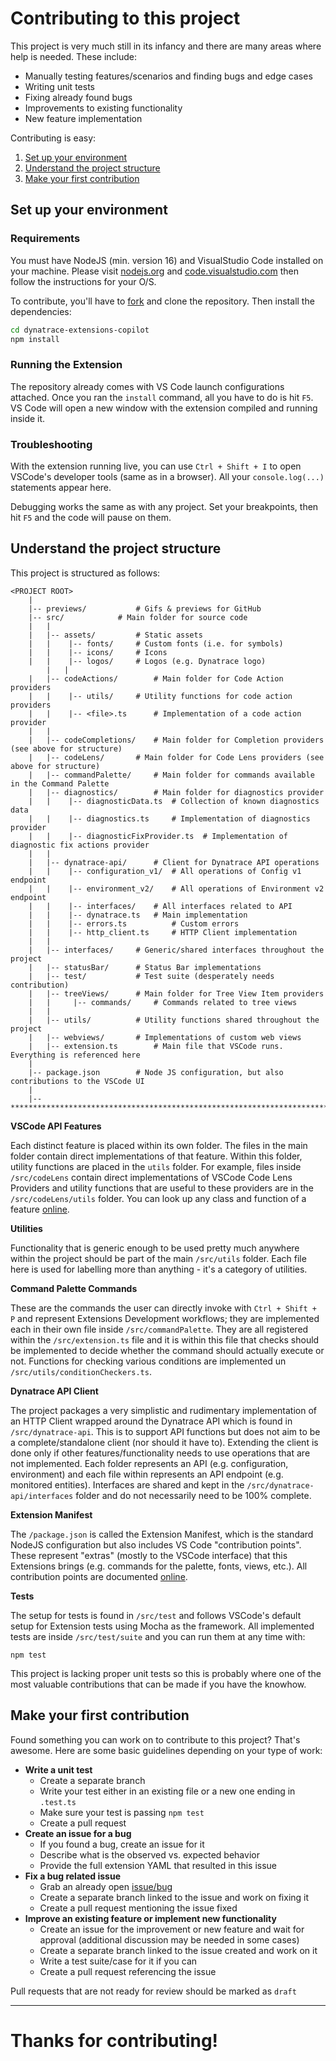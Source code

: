 # Contributing to this project

This project is very much still in its infancy and there are many areas where help is needed. 
These include:
- Manually testing features/scenarios and finding bugs and edge cases
- Writing unit tests
- Fixing already found bugs
- Improvements to existing functionality
- New feature implementation

Contributing is easy:
1. [Set up your environment](#environment-setup)
2. [Understand the project structure](#understanding-project-structure)
3. [Make your first contribution](#make-your-first-contribution)

## Set up your environment

### Requirements

You must have NodeJS (min. version 16) and VisualStudio Code installed on your machine. Please visit [nodejs.org](https://nodejs.org/en/) and [code.visualstudio.com](https://code.visualstudio.com/) then follow the instructions for your O/S.

To contribute, you'll have to [fork](https://github.com/dynatrace-extensions/dynatrace-extensions-copilot) and clone the repository.
Then install the dependencies:
```bash
cd dynatrace-extensions-copilot
npm install
```

### Running the Extension

The repository already comes with VS Code launch configurations attached. Once you ran the `install` command, all you have to do is hit `F5`. VS Code will open a new window with the extension compiled and running inside it.

### Troubleshooting

With the extension running live, you can use `Ctrl + Shift + I` to open VSCode's developer tools (same as in a browser). All your `console.log(...)` statements appear here.

Debugging works the same as with any project. Set your breakpoints, then hit `F5` and the code will pause on them.

## Understand the project structure

This project is structured as follows:

```
<PROJECT ROOT>
	|
	|-- previews/			# Gifs & previews for GitHub
	|-- src/			# Main folder for source code
	|   |
	|   |-- assets/			# Static assets
	|   |    |-- fonts/		# Custom fonts (i.e. for symbols)
	|   |    |-- icons/		# Icons
	|   |    |-- logos/		# Logos (e.g. Dynatrace logo)
    	|   |
	|   |-- codeActions/		# Main folder for Code Action providers
	|   |    |-- utils/		# Utility functions for code action providers
	|   |    |-- <file>.ts 		# Implementation of a code action provider
	|   |
	|   |-- codeCompletions/	# Main folder for Completion providers (see above for structure)
	|   |-- codeLens/		# Main folder for Code Lens providers (see above for structure)
	|   |-- commandPalette/		# Main folder for commands available in the Command Palette
	|   |-- diagnostics/		# Main folder for diagnostics provider
	|   |    |-- diagnosticData.ts  # Collection of known diagnostics data
	|   |    |-- diagnostics.ts     # Implementation of diagnostics provider
	|   |    |-- diagnosticFixProvider.ts  # Implementation of diagnostic fix actions provider
	|   |
	|   |-- dynatrace-api/		# Client for Dynatrace API operations
	|   |    |-- configuration_v1/	# All operations of Config v1 endpoint
	|   |    |-- environment_v2/	# All operations of Environment v2 endpoint
	|   |    |-- interfaces/	# All interfaces related to API
	|   |    |-- dynatrace.ts 	# Main implementation
	|   |    |-- errors.ts          # Custom errors
	|   |    |-- http_client.ts 	# HTTP Client implementation
	|   |
	|   |-- interfaces/		# Generic/shared interfaces throughout the project
	|   |-- statusBar/		# Status Bar implementations
	|   |-- test/			# Test suite (desperately needs contribution)
	|   |-- treeViews/		# Main folder for Tree View Item providers
	|   |	  |-- commands/		# Commands related to tree views
	|   |
	|   |-- utils/			# Utility functions shared throughout the project
	|   |-- webviews/		# Implementations of custom web views
	|   |-- extension.ts 		# Main file that VSCode runs. Everything is referenced here
	|
	|-- package.json		# Node JS configuration, but also contributions to the VSCode UI
	|
	|-- ***************************************************************************************************
```

**VSCode API Features**

Each distinct feature is placed within its own folder. The files in the main folder contain direct implementations of that feature. Within this folder, utility functions are placed in the `utils` folder.
For example, files inside `/src/codeLens` contain direct implementations of VSCode Code Lens Providers and utility functions that are useful to these providers are in the `/src/codeLens/utils` folder.
You can look up any class and function of a feature [online](https://code.visualstudio.com/api/references/vscode-api).

**Utilities**

Functionality that is generic enough to be used pretty much anywhere within the project should be part of the main `/src/utils` folder. Each file here is used for labelling more than anything - it's a category of utilities.

**Command Palette Commands**

These are the commands the user can directly invoke with `Ctrl + Shift + P` and represent Extensions Development workflows; they are implemented each in their own file inside `/src/commandPalette`. They are all registered within the `/src/extension.ts` file and it is within this file that checks should be implemented to decide whether the command should actually execute or not. Functions for checking various conditions are implemented un `/src/utils/conditionCheckers.ts`.

**Dynatrace API Client**

The project packages a very simplistic and rudimentary implementation of an HTTP Client wrapped around the Dynatrace API which is found in `/src/dynatrace-api`. This is to support API functions but does not aim to be a complete/standalone client (nor should it have to).
Extending the client is done only if other features/functionality needs to use operations that are not implemented. Each folder represents an API (e.g. configuration, environment) and each file within represents an API endpoint (e.g. monitored entities). Interfaces are shared and kept in the `/src/dynatrace-api/interfaces` folder and do not necessarily need to be 100% complete.

**Extension Manifest**

The `/package.json` is called the Extension Manifest, which is the standard NodeJS configuration but also includes VS Code "contribution points". These represent "extras" (mostly to the VSCode interface) that this Extensions brings (e.g. commands for the palette, fonts, views, etc.).
All contribution points are documented [online](https://code.visualstudio.com/api/references/contribution-points).

**Tests**

The setup for tests is found in `/src/test` and follows VSCode's default setup for Extension tests using Mocha as the framework. All implemented tests are inside `/src/test/suite` and you can run them at any time with:
```
npm test
```
This project is lacking proper unit tests so this is probably where one of the most valuable contributions that can be made if you have the knowhow.

## Make your first contribution

Found something you can work on to contribute to this project? That's awesome.
Here are some basic guidelines depending on your type of work:
- **Write a unit test**
  - Create a separate branch
  - Write your test either in an existing file or a new one ending in `.test.ts`
  - Make sure your test is passing `npm test`
  - Create a pull request
- **Create an issue for a bug**
  - If you found a bug, create an issue for it
  - Describe what is the observed vs. expected behavior
  - Provide the full extension YAML that resulted in this issue
- **Fix a bug related issue**
  - Grab an already open [issue/bug](https://github.com/dynatrace-extensions/dynatrace-extensions-copilot/issues)
  - Create a separate branch linked to the issue and work on fixing it
  - Create a pull request mentioning the issue fixed
- **Improve an existing feature or implement new functionality**
  - Create an issue for the improvement or new feature and wait for approval (additional discussion may be needed in some cases)
  - Create a separate branch linked to the issue created and work on it
  - Write a test suite/case for it if you can
  - Create a pull request referencing the issue

Pull requests that are not ready for review should be marked as `draft`

---

# Thanks for contributing!
